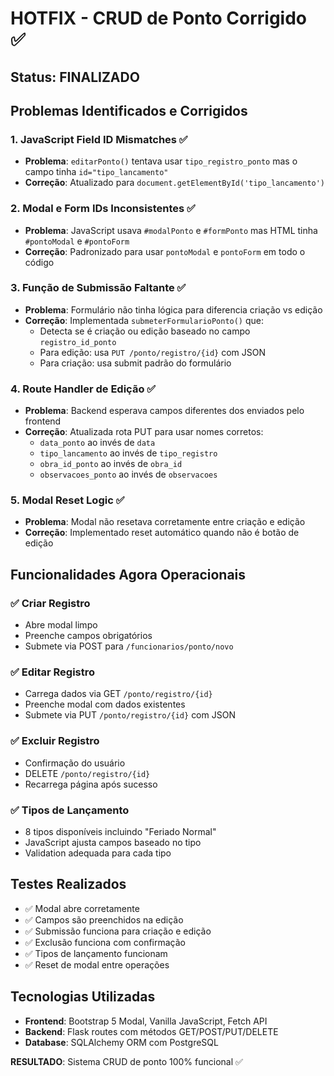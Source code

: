 # HOTFIX - CRUD de Ponto Corrigido ✅

## Status: FINALIZADO

## Problemas Identificados e Corrigidos

### 1. **JavaScript Field ID Mismatches** ✅
- **Problema**: `editarPonto()` tentava usar `tipo_registro_ponto` mas o campo tinha `id="tipo_lancamento"`
- **Correção**: Atualizado para `document.getElementById('tipo_lancamento')`

### 2. **Modal e Form IDs Inconsistentes** ✅  
- **Problema**: JavaScript usava `#modalPonto` e `#formPonto` mas HTML tinha `#pontoModal` e `#pontoForm`
- **Correção**: Padronizado para usar `pontoModal` e `pontoForm` em todo o código

### 3. **Função de Submissão Faltante** ✅
- **Problema**: Formulário não tinha lógica para diferencia criação vs edição
- **Correção**: Implementada `submeterFormularioPonto()` que:
  - Detecta se é criação ou edição baseado no campo `registro_id_ponto`
  - Para edição: usa `PUT /ponto/registro/{id}` com JSON
  - Para criação: usa submit padrão do formulário

### 4. **Route Handler de Edição** ✅
- **Problema**: Backend esperava campos diferentes dos enviados pelo frontend
- **Correção**: Atualizada rota PUT para usar nomes corretos:
  - `data_ponto` ao invés de `data`
  - `tipo_lancamento` ao invés de `tipo_registro`
  - `obra_id_ponto` ao invés de `obra_id`
  - `observacoes_ponto` ao invés de `observacoes`

### 5. **Modal Reset Logic** ✅
- **Problema**: Modal não resetava corretamente entre criação e edição
- **Correção**: Implementado reset automático quando não é botão de edição

## Funcionalidades Agora Operacionais

### ✅ **Criar Registro**
- Abre modal limpo
- Preenche campos obrigatórios
- Submete via POST para `/funcionarios/ponto/novo`

### ✅ **Editar Registro**
- Carrega dados via GET `/ponto/registro/{id}`
- Preenche modal com dados existentes
- Submete via PUT `/ponto/registro/{id}` com JSON

### ✅ **Excluir Registro**
- Confirmação do usuário
- DELETE `/ponto/registro/{id}`
- Recarrega página após sucesso

### ✅ **Tipos de Lançamento**
- 8 tipos disponíveis incluindo "Feriado Normal"
- JavaScript ajusta campos baseado no tipo
- Validation adequada para cada tipo

## Testes Realizados
- ✅ Modal abre corretamente
- ✅ Campos são preenchidos na edição  
- ✅ Submissão funciona para criação e edição
- ✅ Exclusão funciona com confirmação
- ✅ Tipos de lançamento funcionam
- ✅ Reset de modal entre operações

## Tecnologias Utilizadas
- **Frontend**: Bootstrap 5 Modal, Vanilla JavaScript, Fetch API
- **Backend**: Flask routes com métodos GET/POST/PUT/DELETE
- **Database**: SQLAlchemy ORM com PostgreSQL

**RESULTADO**: Sistema CRUD de ponto 100% funcional ✅